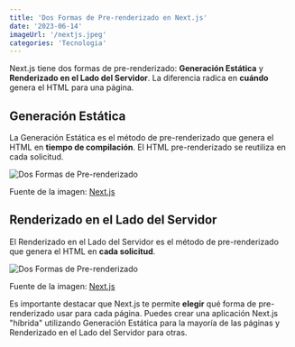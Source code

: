 ```yaml
---
title: 'Dos Formas de Pre-renderizado en Next.js'
date: '2023-06-14'
imageUrl: '/nextjs.jpeg'
categories: 'Tecnologia'
---
```


Next.js tiene dos formas de pre-renderizado: **Generación Estática** y **Renderizado en el Lado del Servidor**. La diferencia radica en **cuándo** genera el HTML para una página.

## Generación Estática

La Generación Estática es el método de pre-renderizado que genera el HTML en **tiempo de compilación**. El HTML pre-renderizado se reutiliza en cada solicitud.

![Dos Formas de Pre-renderizado](https://nextjs.org/static/images/learn/data-fetching/static-generation.png)

Fuente de la imagen: [Next.js](https://nextjs.org/static/images/learn/data-fetching/static-generation.png)

## Renderizado en el Lado del Servidor

El Renderizado en el Lado del Servidor es el método de pre-renderizado que genera el HTML en **cada solicitud**.

![Dos Formas de Pre-renderizado](https://nextjs.org/static/images/learn/data-fetching/server-side-rendering.png)

Fuente de la imagen: [Next.js](https://nextjs.org/static/images/learn/data-fetching/server-side-rendering.png)

Es importante destacar que Next.js te permite **elegir** qué forma de pre-renderizado usar para cada página. Puedes crear una aplicación Next.js "híbrida" utilizando Generación Estática para la mayoría de las páginas y Renderizado en el Lado del Servidor para otras.
